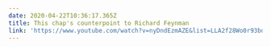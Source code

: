 ```yaml
---
date: 2020-04-22T10:36:17.365Z
title: This chap's counterpoint to Richard Feynman
link: 'https://www.youtube.com/watch?v=nyDndEzmAZE&list=LLA2f28Wo0r93bdSFmQZPasA'
---
```


